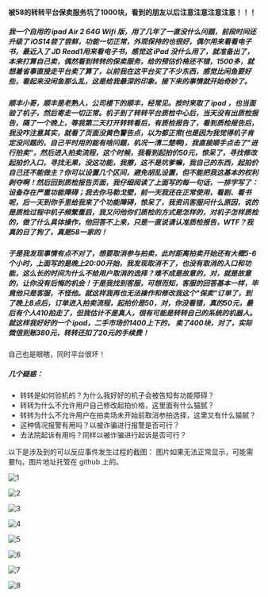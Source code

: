 #### 被58的转转平台保卖服务坑了1000块，看到的朋友以后注意注意注意注意！！！

##### 我一个自用的 ipad Air 2 64G Wifi 版，用了几年了一直没什么问题，前段时间还升级了 iOS14尝了尝鲜，功能一切正常，外观保持的也很好，偶尔用来看看电子书，最近入了 JD Read1用来看电子书，感觉这 iPad 没什么用了，就准备出了，本来打算自己卖，偶然看到转转的保卖服务，给的预估价格还不错，1500多，就想着省事直接走平台卖了算了，以前我在这平台买了不少东西，感觉比闲鱼要好些，看起来没闲鱼那么乱，这是给我最深的印象。接下来的事情就开始奇妙了。

##### 顺丰小哥，顺丰是老熟人，公司楼下的顺丰，经常见。按时来取了 ipad ，也当面验了机子，然后寄走一切正常。机子到了转转平台质检中心后，当天没有出质检报告，隔了一个晚上，等我第二天打开转转看后，有质检报告了，看到质检报告后，我没咋注意其实，就看了页面没黄色警告点，以为都正常(也是因为我觉得机子肯定没问题的，自己平时用的能有啥问题，机况一清二楚啊)，我直接顺手点击了"进行拍卖"，然后进入拍卖流程，这个时候，我看到起拍价50元，惊呆了，寻找修改起拍价入口，寻找无果，没这功能，我擦，这不是坑爹嘛，我自己的东西，起拍价自己还不能做主？你可以设置几个区间，避免胡乱设置，但不能把我这基本的权利剥夺啊！然后回到质检报告页面，我仔细阅读了上面写的每一句话，一排字写了：设备存在严重功能障碍；我去你马勒戈壁，前一天我还在正常使用，看剧、看书呢，后一天到你手里给我来了个功能障碍，惊呆了，我资讯客服问什么原因，说的是质检过程中机子频繁重启，我又问他你们质检的方式是怎样的，对机子怎样质检的，做了什么具体操作，他回答不上来，只是一直说请认准质检报告，WTF？我真的日了狗了，真是58一家的！

##### 于是我发现事情有点不对了，想要取消参与拍卖，此时距离拍卖开始还有大概5-6个小时，上面写的是晚上20:00开始，我发现取消不了，也没有取消的入口和功能，这么长的时间为什么不给用户取消的选择？难不成是故意的，对，就是故意的，让你没有后悔的机会！于是我找到客服，可想而知，客服的回答基本一样，毕竟他只是客服，不怪他。就这样我再也无法操作和修改我这个"保卖"订单了，到了晚上8点后，订单进入拍卖流程，起拍价是50，对，你没看错，真的50元，最后有个人410拍走了，但我估计不是真人，很有可能是转转自己的系统的机器人。就这样我好好的一个 ipad，二手市场价1400上下的， 卖了400块，对了，实际微信到账380元，转转还扣了20元的手续费！
自己也是眼瞎，同时平台很坏！

##### 几个疑惑：
- 转转是如何验机的？为什么我好好的机子会被告知有功能障碍？
- 转转为什么不允许用户自己修改起拍价格，这里面有什么猫腻？
- 转转为什么不允许用户在拍卖场未开始前取消参拍选择，这里又有什么猫腻？
- 这种情况报警有用吗？以被诈骗进行报警是否可行？
- 去法院起诉有用吗？同样以被诈骗进行起诉是否可行？

以下是涉及到的可以反应事件发生过程的截图：
图片如果无法正常显示，可能需要fq，图片地址托管在 github 上的。


![1](https://raw.githubusercontent.com/dahhd/blog/master/picture/WechatIMG1041.jpeg)

![2](https://raw.githubusercontent.com/dahhd/blog/master/picture/WechatIMG1042.jpeg)

![3](https://raw.githubusercontent.com/dahhd/blog/master/picture/WechatIMG1043.jpeg)

![4](https://raw.githubusercontent.com/dahhd/blog/master/picture/WechatIMG1044.jpeg)

![5](https://raw.githubusercontent.com/dahhd/blog/master/picture/WechatIMG1045.jpeg)

![6](https://raw.githubusercontent.com/dahhd/blog/master/picture/WechatIMG1053.jpeg)

![7](https://raw.githubusercontent.com/dahhd/blog/master/picture/WechatIMG1054.jpeg)

![8](https://raw.githubusercontent.com/dahhd/blog/master/picture/WechatIMG1055.jpeg)

